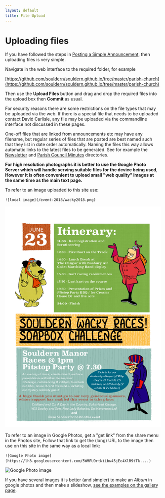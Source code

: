 ```yaml
---
layout: default
title: File Upload
---
```


# Uploading files

If you have followed the steps in [Posting a Simple Announcement](simple-posting),
then uploading files is very simple.

Navigate in the web interface to the required folder, for example

[https://github.com/souldern/souldern.github.io/tree/master/parish-church](https://github.com/souldern/souldern.github.io/tree/master/parish-church)

Then use the **Upload Files** button and drag and drop the required
files into the upload box then **Commit** as usual.

For security reasons there are some restrictions on the file types
that may be uploaded via the web. If there is a special file that needs
to be uploaded contact David Carlisle, any file may be uploaded via
the commandline interface not discussed in these pages.


One-off files that are linked from announcements etc may have any
filename, but regular series of files that are posted are best named
such that they list in date order automatically. Naming the files this way allows automatic links to the
latest files to be generated. See for example the [Newsletter](https://github.com/souldern/souldern.github.io/tree/master/parish-council/spc-newsletter) and [Parish Council Minutes](https://github.com/souldern/souldern.github.io/tree/master/parish-council/spc-minutes) directories.

**For high resolution photographs it is better to use the Google Photo
Server which will handle serving suitable files for the device being
used, However it is often convenient to upload small "web quality"
images at the same time as the main text page.**

To refer to an image uploaded to this site use: 

`![local image](/event-2018/wacky2018.png)`

![local image](/event-2018/wacky2018.png)

To refer to an image in Google Photos, get a "get link" from the share
menu in the Photos site, Follow that link to get the (long)  URL to the image
then use on this site in the same way as a local link:

`![Google Photo image](https://lh3.googleusercontent.com/5WMFU9rtNiLbw45jEe4XlR9tTk....)`

![Google Photo image](https://lh3.googleusercontent.com/5WMFU9rtNiLbw45jEe4XlR9tTkBP3A9Q9qPV_EaLMgvG8kj34hOpMUu69x2gQvSzBZYA5Fl6tZ93xgU4EnDpZoi7cerFGxPo4Kt5uGG5ygCTBHwftiESmZRHG7hB7ZdYzPtR4bwzaGOtNBV37MXqsA60iZLEkRv14vNN_eOYpcRnL9zmuFWtgcoXHfx9b7yWbbnEZcBTCtCDTb9Fd8IC1IcQdzUrddgj1mrE_epYyB-b0EvCyVZ60w8qs8QvEqEXeW8vu-8hHKHQMJMXZSQmU7UzTV0NiyUE1RT1F_K6PZ0C0_SMxSAL2PVs7y_7nKD8CzKv1sTiWPdAln5RMcI9G7TbkAQQBdK4BzZfKmD_h6CP41qo41zjNAozas4zHe-ooddS2GQzbJo5XseKl_J8feIzrb6B8eTjSFRkX7r9HJ8XfoCgtK1YSHxjlxBNcGZnjeORvUQnUvVAN3ykspgbvu19rKHrPEK1fUSjzUABZO0_E9iuIj7vatm01zZEx3BWgPkfGaQp7SCzwxrjBdBXpw2F184QroqPTBaNpcGvtlDoZLmsPUjjzg4axzVmBg9Fm1G8vp0bct-KMmHpiTwF00u4_prNhIjcmW2qK9M7cJGGxHLmhWkwZXyGQVAAU7hqe05oXeLGiWwp6GEx41LbqZVSS5ske9RjYc06SapDfQ_ZRygVjjT5Hj3e6w=w492-h874-no)

If you have several images it is better (and simpler) to make an _Album_ in google photos and then make a slideshow,
[see the examples on the gallery page](/home/gallery).
